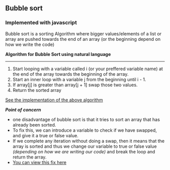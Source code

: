 ## Bubble sort
### Implemented with javascript

Bubble sort is a sorting Algorithm where bigger values/elements of a list or array are pushed towards the end of an array (or the beginning depend on how we write the code)

**Algorithm for Bubble Sort  using natural language**
***

1. Start looping with a variable called i (or your preffered variable name) at the end of the array towards the beginning of the array.
2. Start an inner loop with a variable j from the beginning until i - 1.
3. If array[j] is greater than array[j + 1] swap those two values.
4. Return the sorted array

[See the implementation of the above algorithm](https://github.com/codeme254/data-structures-and-algorithms/blob/main/4.bubble-sort/bubble-sort1.js)

***Point of concern***

- one disadvantage of bubble sort is that it tries to sort an array that has already been sorted.
- To fix this, we can introduce a variable to check if we have swapped, and give it a true or false value.
- If we complete any iteration without doing a swap, then it means that the array is sorted and thus we change our variable to true or false value _(depending on how we are writing our code)_ and break the loop and return the array.
- [You can view this fix here](https://github.com/codeme254/data-structures-and-algorithms/blob/main/4.bubble-sort/optimized-bubble-sort.js)